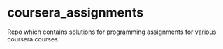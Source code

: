 coursera_assignments
====================

Repo which contains solutions for programming assignments for various coursera courses.
